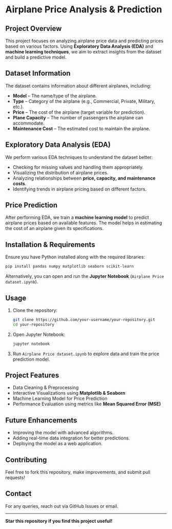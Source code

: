 #  Airplane Price Analysis & Prediction

##  Project Overview
This project focuses on analyzing airplane price data and predicting prices based on various factors. Using **Exploratory Data Analysis (EDA)** and **machine learning techniques**, we aim to extract insights from the dataset and build a predictive model.

##  Dataset Information
The dataset contains information about different airplanes, including:
- **Model** – The name/type of the airplane.
- **Type** – Category of the airplane (e.g., Commercial, Private, Military, etc.).
- **Price** – The cost of the airplane (target variable for prediction).
- **Plane Capacity** – The number of passengers the airplane can accommodate.
- **Maintenance Cost** – The estimated cost to maintain the airplane.

##  Exploratory Data Analysis (EDA)
We perform various EDA techniques to understand the dataset better:
- Checking for missing values and handling them appropriately.
- Visualizing the distribution of airplane prices.
- Analyzing relationships between **price, capacity, and maintenance costs**.
- Identifying trends in airplane pricing based on different factors.

## Price Prediction
After performing EDA, we train a **machine learning model** to predict airplane prices based on available features. The model helps in estimating the cost of an airplane given its specifications.

##  Installation & Requirements
Ensure you have Python installed along with the required libraries:
```bash
pip install pandas numpy matplotlib seaborn scikit-learn
```
Alternatively, you can open and run the **Jupyter Notebook** (`Airplane Price dataset.ipynb`).

## Usage
1. Clone the repository:
   ```bash
   git clone https://github.com/your-username/your-repository.git
   cd your-repository
   ```
2. Open Jupyter Notebook:
   ```bash
   jupyter notebook
   ```
3. Run `Airplane Price dataset.ipynb` to explore data and train the price prediction model.

##  Project Features
- Data Cleaning & Preprocessing
- Interactive Visualizations using **Matplotlib & Seaborn**
- Machine Learning Model for Price Prediction
- Performance Evaluation using metrics like **Mean Squared Error (MSE)**

##  Future Enhancements
- Improving the model with advanced algorithms.
- Adding real-time data integration for better predictions.
- Deploying the model as a web application.

##  Contributing
Feel free to fork this repository, make improvements, and submit pull requests!

## Contact
For any queries, reach out via GitHub Issues or email.

---
**Star  this repository if you find this project useful!**

